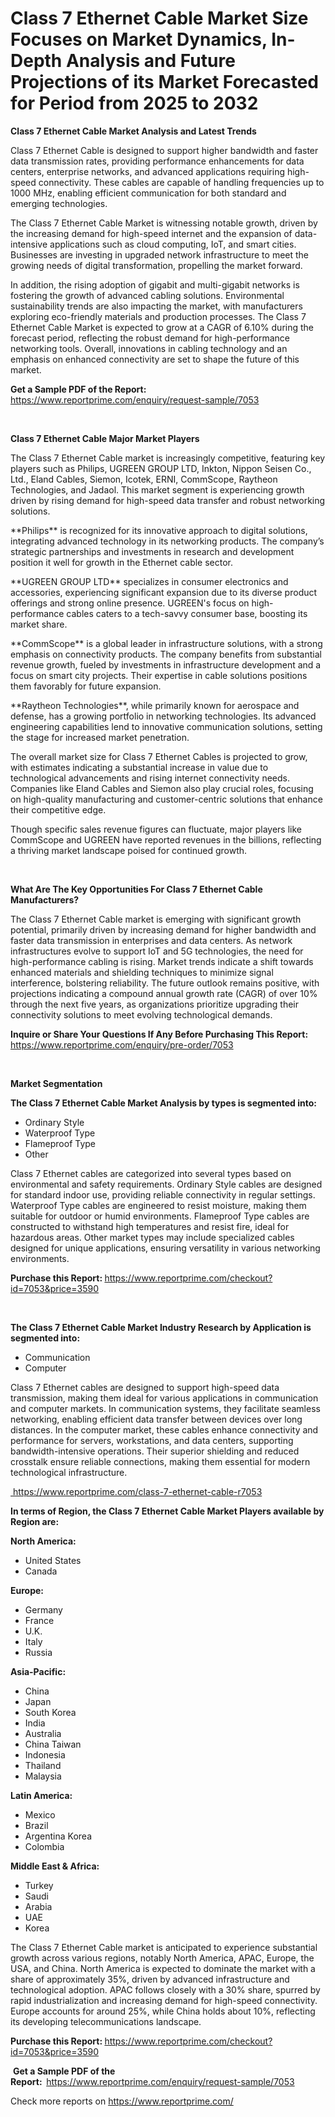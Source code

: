 <p><h1>Class 7 Ethernet Cable Market Size Focuses on Market Dynamics, In-Depth Analysis and Future Projections of its Market Forecasted for Period from 2025 to 2032</h1></p><p><strong>Class 7 Ethernet Cable Market Analysis and Latest Trends</strong></p>
<p><p>Class 7 Ethernet Cable is designed to support higher bandwidth and faster data transmission rates, providing performance enhancements for data centers, enterprise networks, and advanced applications requiring high-speed connectivity. These cables are capable of handling frequencies up to 1000 MHz, enabling efficient communication for both standard and emerging technologies.</p><p>The Class 7 Ethernet Cable Market is witnessing notable growth, driven by the increasing demand for high-speed internet and the expansion of data-intensive applications such as cloud computing, IoT, and smart cities. Businesses are investing in upgraded network infrastructure to meet the growing needs of digital transformation, propelling the market forward. </p><p>In addition, the rising adoption of gigabit and multi-gigabit networks is fostering the growth of advanced cabling solutions. Environmental sustainability trends are also impacting the market, with manufacturers exploring eco-friendly materials and production processes. The Class 7 Ethernet Cable Market is expected to grow at a CAGR of 6.10% during the forecast period, reflecting the robust demand for high-performance networking tools. Overall, innovations in cabling technology and an emphasis on enhanced connectivity are set to shape the future of this market.</p></p>
<p><strong>Get a Sample PDF of the Report:&nbsp;</strong> <a href="https://www.reportprime.com/enquiry/request-sample/7053?utm_campaign=3547&utm_medium=2&utm_source=Github&utm_content=ia&utm_term=19032025&utm_id=class-7-ethernet-cable">https://www.reportprime.com/enquiry/request-sample/7053</a></p>
<p>&nbsp;</p>
<p><strong>Class 7 Ethernet Cable Major Market Players</strong></p>
<p><p>The Class 7 Ethernet Cable market is increasingly competitive, featuring key players such as Philips, UGREEN GROUP LTD, Inkton, Nippon Seisen Co., Ltd., Eland Cables, Siemon, Icotek, ERNI, CommScope, Raytheon Technologies, and Jadaol. This market segment is experiencing growth driven by rising demand for high-speed data transfer and robust networking solutions.</p><p>**Philips** is recognized for its innovative approach to digital solutions, integrating advanced technology in its networking products. The company’s strategic partnerships and investments in research and development position it well for growth in the Ethernet cable sector.</p><p>**UGREEN GROUP LTD** specializes in consumer electronics and accessories, experiencing significant expansion due to its diverse product offerings and strong online presence. UGREEN's focus on high-performance cables caters to a tech-savvy consumer base, boosting its market share.</p><p>**CommScope** is a global leader in infrastructure solutions, with a strong emphasis on connectivity products. The company benefits from substantial revenue growth, fueled by investments in infrastructure development and a focus on smart city projects. Their expertise in cable solutions positions them favorably for future expansion.</p><p>**Raytheon Technologies**, while primarily known for aerospace and defense, has a growing portfolio in networking technologies. Its advanced engineering capabilities lend to innovative communication solutions, setting the stage for increased market penetration.</p><p>The overall market size for Class 7 Ethernet Cables is projected to grow, with estimates indicating a substantial increase in value due to technological advancements and rising internet connectivity needs. Companies like Eland Cables and Siemon also play crucial roles, focusing on high-quality manufacturing and customer-centric solutions that enhance their competitive edge.</p><p>Though specific sales revenue figures can fluctuate, major players like CommScope and UGREEN have reported revenues in the billions, reflecting a thriving market landscape poised for continued growth.</p></p>
<p>&nbsp;</p>
<p><strong>What Are The Key Opportunities For Class 7 Ethernet Cable Manufacturers?</strong></p>
<p><p>The Class 7 Ethernet Cable market is emerging with significant growth potential, primarily driven by increasing demand for higher bandwidth and faster data transmission in enterprises and data centers. As network infrastructures evolve to support IoT and 5G technologies, the need for high-performance cabling is rising. Market trends indicate a shift towards enhanced materials and shielding techniques to minimize signal interference, bolstering reliability. The future outlook remains positive, with projections indicating a compound annual growth rate (CAGR) of over 10% through the next five years, as organizations prioritize upgrading their connectivity solutions to meet evolving technological demands.</p></p>
<p><strong>Inquire or Share Your Questions If Any Before Purchasing This Report:</strong> <a href="https://www.reportprime.com/enquiry/pre-order/7053?utm_campaign=3547&utm_medium=2&utm_source=Github&utm_content=ia&utm_term=19032025&utm_id=class-7-ethernet-cable">https://www.reportprime.com/enquiry/pre-order/7053</a></p>
<p>&nbsp;</p>
<p><strong>Market Segmentation</strong></p>
<p><strong>The Class 7 Ethernet Cable Market Analysis by types is segmented into:</strong></p>
<p><ul><li>Ordinary Style</li><li>Waterproof Type</li><li>Flameproof Type</li><li>Other</li></ul></p>
<p><p>Class 7 Ethernet cables are categorized into several types based on environmental and safety requirements. Ordinary Style cables are designed for standard indoor use, providing reliable connectivity in regular settings. Waterproof Type cables are engineered to resist moisture, making them suitable for outdoor or humid environments. Flameproof Type cables are constructed to withstand high temperatures and resist fire, ideal for hazardous areas. Other market types may include specialized cables designed for unique applications, ensuring versatility in various networking environments.</p></p>
<p><strong>Purchase this Report:&nbsp;</strong><a href="https://www.reportprime.com/checkout?id=7053&price=3590&utm_campaign=3547&utm_medium=2&utm_source=Github&utm_content=ia&utm_term=19032025&utm_id=class-7-ethernet-cable">https://www.reportprime.com/checkout?id=7053&price=3590</a></p>
<p>&nbsp;</p>
<p><strong>The Class 7 Ethernet Cable Market Industry Research by Application is segmented into:</strong></p>
<p><ul><li>Communication</li><li>Computer</li></ul></p>
<p><p>Class 7 Ethernet cables are designed to support high-speed data transmission, making them ideal for various applications in communication and computer markets. In communication systems, they facilitate seamless networking, enabling efficient data transfer between devices over long distances. In the computer market, these cables enhance connectivity and performance for servers, workstations, and data centers, supporting bandwidth-intensive operations. Their superior shielding and reduced crosstalk ensure reliable connections, making them essential for modern technological infrastructure.</p></p>
<p><a href="https://www.reportprime.com/class-7-ethernet-cable-r7053?utm_campaign=3547&utm_medium=2&utm_source=Github&utm_content=ia&utm_term=19032025&utm_id=class-7-ethernet-cable">&nbsp;https://www.reportprime.com/class-7-ethernet-cable-r7053</a></p>
<p><strong>In terms of Region, the Class 7 Ethernet Cable Market Players available by Region are:</strong></p>
<p>
    <p> <strong> North America: </strong>
        <ul>
            <li>United States</li>
            <li>Canada</li>
        </ul>
        </p> 
    <p> <strong> Europe: </strong>
        <ul>
            <li>Germany</li>
            <li>France</li>
            <li>U.K.</li>
            <li>Italy</li>
            <li>Russia</li>
        </ul>
        </p> 
    <p> <strong> Asia-Pacific: </strong>
        <ul>
            <li>China</li>
            <li>Japan</li>
            <li>South Korea</li>
            <li>India</li>
            <li>Australia</li>
            <li>China Taiwan</li>
            <li>Indonesia</li>
            <li>Thailand</li>
            <li>Malaysia</li>
        </ul>
        </p> 
    <p> <strong> Latin America: </strong>
        <ul>
            <li>Mexico</li>
            <li>Brazil</li>
            <li>Argentina Korea</li>
            <li>Colombia</li>
        </ul>
        </p> 
    <p> <strong> Middle East & Africa: </strong>
        <ul>
            <li>Turkey</li>
            <li>Saudi</li>
            <li>Arabia</li>
            <li>UAE</li>
            <li>Korea</li>
        </ul>
    </p>
    </p>
<p><p>The Class 7 Ethernet Cable market is anticipated to experience substantial growth across various regions, notably North America, APAC, Europe, the USA, and China. North America is expected to dominate the market with a share of approximately 35%, driven by advanced infrastructure and technological adoption. APAC follows closely with a 30% share, spurred by rapid industrialization and increasing demand for high-speed connectivity. Europe accounts for around 25%, while China holds about 10%, reflecting its developing telecommunications landscape.</p></p>
<p><strong>Purchase this Report: </strong><a href="https://www.reportprime.com/checkout?id=7053&price=3590&utm_campaign=3547&utm_medium=2&utm_source=Github&utm_content=ia&utm_term=19032025&utm_id=class-7-ethernet-cable">https://www.reportprime.com/checkout?id=7053&price=3590</a></p>
<p>&nbsp;<strong>Get a Sample PDF of the Report:&nbsp;&nbsp;</strong><a href="https://www.reportprime.com/enquiry/request-sample/7053?utm_campaign=3547&utm_medium=2&utm_source=Github&utm_content=ia&utm_term=19032025&utm_id=class-7-ethernet-cable">https://www.reportprime.com/enquiry/request-sample/7053</a></p>
<p><strong></strong></p>
<p>Check more reports on <a href="https://www.reportprime.com/?utm_campaign=3547&utm_medium=2&utm_source=Github&utm_content=ia&utm_term=19032025&utm_id=class-7-ethernet-cable">https://www.reportprime.com/</a></p>